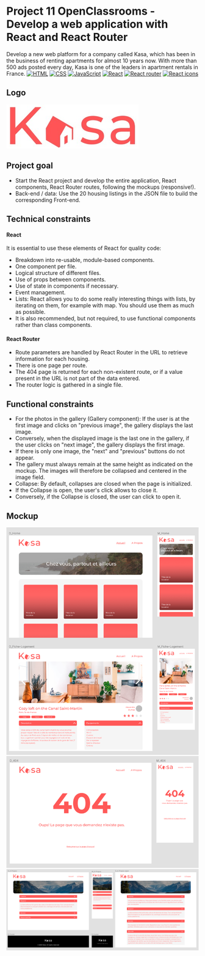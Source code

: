 # Project 11 OpenClassrooms - Develop a web application with React and React Router

Develop a new web platform for a company called Kasa, which has been in the business of renting apartments for almost 10 years now.
With more than 500 ads posted every day, Kasa is one of the leaders in apartment rentals in France.
[![HTML](https://img.shields.io/badge/HTML-HyperText%20Markup%20Language-orange)](https://developer.mozilla.org/fr/docs/Learn/HTML)
[![CSS](https://img.shields.io/badge/CSS-Cascading%20Style%20Sheets-blue)](https://developer.mozilla.org/fr/docs/Web/CSS)
[![JavaScript](https://img.shields.io/badge/JS-JavaScript-yellow)](https://www.javascript.com/)
[![React](https://img.shields.io/badge/React-18.2.0-9cf)](https://fr.reactjs.org/)
[![React router](https://img.shields.io/badge/React%20Router-v6.2.2-orange)](https://v5.reactrouter.com/web/guides/quick-start)
[![React icons](https://img.shields.io/badge/React%20Icons-4.4.0-green)](https://react-icons.github.io/react-icons/)

## Logo

![Logo](src/images/logo.png)

## Project goal

- Start the React project and develop the entire application, React components, React Router routes, following the mockups (responsive!).
- Back-end / data: Use the 20 housing listings in the JSON file to build the corresponding Front-end.

## Technical constraints

#### React

It is essential to use these elements of React for quality code:

- Breakdown into re-usable, module-based components.
- One component per file.
- Logical structure of different files.
- Use of props between components.
- Use of state in components if necessary.
- Event management.
- Lists: React allows you to do some really interesting things with lists, by iterating on them, for example with map. You should use them as much as possible.
- It is also recommended, but not required, to use functional components rather than class components.

#### React Router

- Route parameters are handled by React Router in the URL to retrieve information for each housing.
- There is one page per route.
- The 404 page is returned for each non-existent route, or if a value present in the URL is not part of the data entered.
- The router logic is gathered in a single file.

## Functional constraints

- For the photos in the gallery (Gallery component): If the user is at the first image and clicks on "previous image", the gallery displays the last image.
- Conversely, when the displayed image is the last one in the gallery, if the user clicks on "next image", the gallery displays the first image.
- If there is only one image, the "next" and "previous" buttons do not appear.
- The gallery must always remain at the same height as indicated on the mockup. The images will therefore be collapsed and centered in the image field.
- Collapse: By default, collapses are closed when the page is initialized.
- If the Collapse is open, the user's click allows to close it.
- Conversely, if the Collapse is closed, the user can click to open it.

## Mockup

![mockup1](src/images/mockup1.png)
![mockup2](src/images/mockup2.png)
![mockup3](src/images/mockup3.png)
